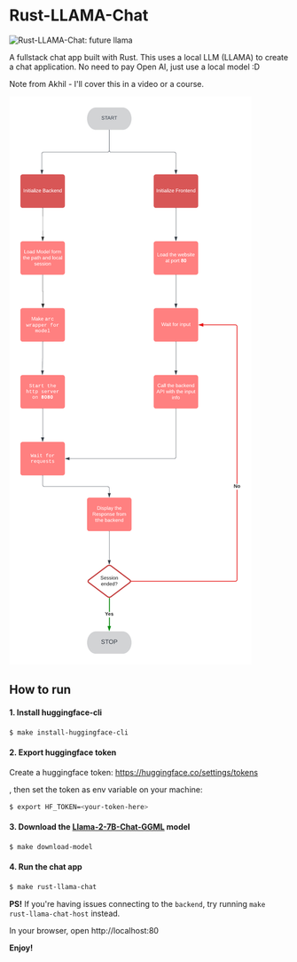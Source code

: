 # Rust-LLAMA-Chat
![Rust-LLAMA-Chat: future llama](docs/images/future-llama.jpg)

A fullstack chat app built with Rust. This uses a local LLM (LLAMA) to create a chat application. No need to pay Open AI, just use a local model :D

Note from Akhil - I'll cover this in a video or a course.

![Rust-LLAMA-Chat: function flow](docs/images/architecture.png)

## How to run

#### 1. Install huggingface-cli

```sh
$ make install-huggingface-cli
```

#### 2. Export huggingface token

Create a huggingface token: https://huggingface.co/settings/tokens

, then set the token as env variable on your machine:

```sh
$ export HF_TOKEN=<your-token-here>
```

#### 3. Download the [Llama-2-7B-Chat-GGML](https://huggingface.co/TheBloke/Llama-2-7B-Chat-GGML) model

```sh
$ make download-model
```

#### 4. Run the chat app

```sh
$ make rust-llama-chat
```

**PS!** If you're having issues connecting to the `backend`, try running `make rust-llama-chat-host` instead.

In your browser, open http://localhost:80

**Enjoy!**


